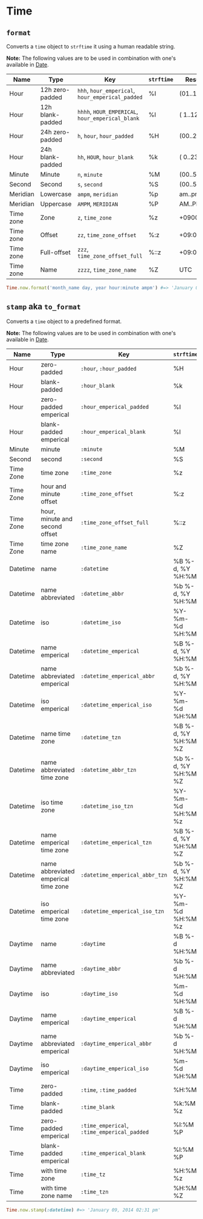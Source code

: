 # Time

`format`
------
Converts a `time` object to `strftime` it using a human readable string.

**Note:** The following values are to be used in combination with one's available in
[Date](https://github.com/drexed/lite-ruby/blob/master/docs/DATE.md#format).

| Name | Type | Key | `strftime` | Result |
| --- | --- | --- | --- | --- |
| Hour | 12h zero-padded | `hhh`, `hour_emperical`, `hour_emperical_padded` | %I | (01..12) |
| Hour | 12h blank-padded | `hhhh`, `HOUR_EMPERICAL`, `hour_emperical_blank` | %l | ( 1..12) |
| Hour | 24h zero-padded | `h`, `hour`, `hour_padded` | %H | (00..23) |
| Hour | 24h blank-padded | `hh`, `HOUR`, `hour_blank` | %k | ( 0..23) |
| Minute | Minute | `n`, `minute` | %M | (00..59) |
| Second | Second | `s`, `second` | %S | (00..59) |
| Meridian | Lowercase | `ampm`, `meridian` | %p | am..pm |
| Meridian | Uppercase | `AMPM`, `MERIDIAN` | %P | AM..PM |
| Time zone | Zone | `z`, `time_zone` | %z | +0900 |
| Time zone | Offset | `zz`, `time_zone_offset` | %:z | +09:00 |
| Time zone | Full-offset | `zzz`, `time_zone_offset_full` | %::z | +09:00:00 |
| Time zone | Name | `zzzz`, `time_zone_name` | %Z | UTC |

```ruby
Time.now.format('month_name day, year hour:minute ampm') #=> 'January 09, 2014 02:31 pm'
```

`stamp` aka `to_format`
------
Converts a `time` object to a predefined format.

**Note:** The following values are to be used in combination with one's available in
[Date](https://github.com/drexed/lite-ruby/blob/master/docs/DATE.md#stamp-aka-to_format).

| Name | Type | Key | `strftime` | Result |
| --- | --- | --- | --- | --- |
| Hour | zero-padded | `:hour`, `:hour_padded` | %H | (00..23) |
| Hour | blank-padded | `:hour_blank` | %k | ( 0..23) |
| Hour | zero-padded emperical | `:hour_emperical_padded` | %I | (01..12) |
| Hour | blank-padded emperical | `:hour_emperical_blank` | %l | ( 1..12) |
| Minute | minute | `:minute` | %M | (00..59) |
| Second | second | `:second` | %S | (00..60) |
| Time Zone | time zone | `:time_zone` | %z | +0900 |
| Time Zone | hour and minute offset | `:time_zone_offset` | %:z | +09:00 |
| Time Zone | hour, minute and second offset | `:time_zone_offset_full` | %::z | +09:00:00 |
| Time Zone | time zone name | `:time_zone_name` | %Z | UTC |
| Datetime | name | `:datetime` | %B %-d, %Y %H:%M | January 9, 2014 00:31 |
| Datetime | name abbreviated | `:datetime_abbr` | %b %-d, %Y %H:%M | Jan 9, 2014 00:31 |
| Datetime | iso | `:datetime_iso` | %Y-%m-%d %H:%M | 2014-01-09 00:31 |
| Datetime | name emperical | `:datetime_emperical` | %B %-d, %Y %H:%M | January 9, 2014 12:31 am |
| Datetime | name abbreviated emperical | `:datetime_emperical_abbr` | %b %-d, %Y %H:%M | Jan 9, 2014 12:31 am |
| Datetime | iso emperical | `:datetime_emperical_iso` | %Y-%m-%d %H:%M | 2014-01-09 12:31 am |
| Datetime | name time zone | `:datetime_tzn` | %B %-d, %Y %H:%M %Z | January 9, 2014 00:31 UTC |
| Datetime | name abbreviated time zone | `:datetime_abbr_tzn` | %b %-d, %Y %H:%M %Z | Jan 9, 2014 00:31 UTC |
| Datetime | iso time zone | `:datetime_iso_tzn` | %Y-%m-%d %H:%M %z | 2014-01-09 00:31 +0000 |
| Datetime | name emperical time zone | `:datetime_emperical_tzn` | %B %-d, %Y %H:%M %Z | January 9, 2014 12:31 am UTC |
| Datetime | name abbreviated emperical time zone | `:datetime_emperical_abbr_tzn` | %b %-d, %Y %H:%M %Z | Jan 9, 2014 12:31 am UTC |
| Datetime | iso emperical time zone | `:datetime_emperical_iso_tzn` | %Y-%m-%d %H:%M %z | 2014-01-09 12:31 am +0000 |
| Daytime | name | `:daytime` | %B %-d %H:%M | January 9 00:31 |
| Daytime | name abbreviated | `:daytime_abbr` | %b %-d %H:%M | Jan 9 00:31 |
| Daytime | iso | `:daytime_iso` | %m-%d %H:%M | 01-09 00:31 |
| Daytime | name emperical | `:daytime_emperical` | %B %-d %H:%M | January 9 12:31 am |
| Daytime | name abbreviated emperical | `:daytime_emperical_abbr` | %b %-d %H:%M | Jan 9 12:31 am |
| Daytime | iso emperical | `:daytime_emperical_iso` | %m-%d %H:%M | 01-09 12:31 am |
| Time | zero-padded | `:time`, `:time_padded` | %H:%M | 00:31 |
| Time | blank-padded | `:time_blank` | %k:%M %z | 0:31 |
| Time | zero-padded emperical | `:time_emperical`, `:time_emperical_padded` | %I:%M %P | 07:31 |
| Time | blank-padded emperical | `:time_emperical_blank` | %l:%M %P | 7:31 |
| Time | with time zone | `:time_tz` | %H:%M %z | 00:31 +0000 |
| Time | with time zone name | `:time_tzn` | %H:%M %Z | 00:31 UTC |

```ruby
Time.now.stamp(:datetime) #=> 'January 09, 2014 02:31 pm'
```
